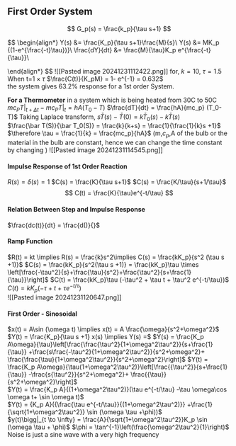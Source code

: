 
## First Order System
$$
G_p(s) = \frac{k_p}{\tau s+1}
$$

$$
\begin{align*}
Y(s) &= \frac{K_p}{\tau s+1}\frac{M}{s}\\
Y(s) &= MK_p {(1-e^{\frac{-t}\tau})}\\
\frac{dY}{dt} &= \frac{M}{\tau}K_p e^{\frac{-t}{\tau}}\\

\end{align*}
$$
![[Pasted image 20241231112422.png]]
for, $k=10,\ \tau=1.5$ 
When t=$1\times \tau$ $\frac{C(t)}{K_pM} = 1- e^{-1} = 0.632$  
the system gives $63.2\%$ response for a 1st order System.

**For a Thermometer** in a system which is being heated from 30C to 50C
$mc_P T |_{t+\Delta t}-mc_PT|_t = hA(T_0-T)$
$\frac{dT}{dt} = \frac{hA}{mc_p} (T_0-T)$
Taking Laplace transform,
$s\bar{T}(s) - \bar T(0) = k\bar T_0(s) - k\bar T(s)$   
$\frac{\bar T(S)}{\bar T_0(S)} = \frac{k}{k+s} = \frac{1}{\frac{1}{k}s +1}$ 
$\therefore \tau = \frac{1}{k} = \frac{mc_p}{hA}$ (m,$c_p$,A of the bulb or the material in the bulb are constant, hence we can change the time constant by changing )
![[Pasted image 20241231114545.png]]
#### Impulse Response of 1st Order Reaction
$R(s) = \delta(s) = 1$
$C(s) = \frac{K}{\tau s+1}$
$C(s) = \frac{K/\tau}{s+1/\tau}$ 
$$
C(t) = \frac{K}{\tau}e^{-t/\tau}
$$
#### Relation Between Step and Impulse Response
$\frac{dc(t)}{dt} = \frac{d()}{}$

#### Ramp Function
$R(t) = kt \implies R(s) = \frac{k}s^2\implies C(s) = \frac{kK_p}{s^2 (\tau s +1)}$
$C(s) = \frac{kK_p}{s^2(\tau s +1)} = \frac{kK_p}\tau \times \left[\frac{-\tau^2}{s}+\frac{\tau}{s^2}+\frac{\tau^2}{s+\frac{1}{\tau}}\right]$ 
$C(t) = \frac{kK_p}\tau (-\tau^2 + \tau t + \tau^2 e^{-t/\tau})$ 
$C(t) = kK_p(-\tau +t+\tau e^{-t/\tau})$  
![[Pasted image 20241231120647.png]]
#### First Order - Sinosoidal 
$x(t) = A\sin (\omega t) \implies x(t) = A \frac{\omega}{s^2+\omega^2}$
$Y(t) = \frac{K_p}{\tau s +1} x(s) \implies Y(s) =$
$Y(s) = \frac{K_p A\omega}{\tau}\left[\frac{\frac{\tau^2}{1+\omega^2\tau^2}}{s+\frac{1}{\tau}} +\frac{s\frac{-\tau^2}{1+\omega^2\tau^2}}{s^2+\omega^2}+ \frac{\frac{\tau}{1+\omega^2\tau^2}}{s^2+\omega^2}\right]$ 
$Y(t) = \frac{K_p A\omega}{\tau(1+\omega^2\tau^2)}\left[\frac{{\tau^2}}{s+\frac{1}{\tau}} -\frac{s{\tau^2}}{s^2+\omega^2}+ \frac{{\tau}}{s^2+\omega^2}\right]$  
$Y(t) =  \frac{K_p A}{(1+\omega^2\tau^2)}(\tau e^{-t/\tau} -\tau \omega\cos \omega t+  \sin \omega t)$  
$Y(t) =  {K_p A}({\frac{\tau e^{-t/\tau}}{(1+\omega^2\tau^2)}} +\frac{1}{\sqrt{1+\omega^2\tau^2}} \sin (\omega \tau +\phi))$  
$y(t)\bigg|_{t \to \infty} = \frac{A}{\sqrt{1+\omega^2\tau^2}}K_p \sin (\omega \tau + \phi)$   $\phi = \tan^{-1}\left(\frac{\omega^2\tau^2}{1}\right)$
Noise is just a sine wave with a very high frequency
